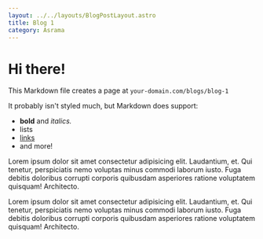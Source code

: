 ```yaml
---
layout: ../../layouts/BlogPostLayout.astro
title: Blog 1
category: Asrama
---
```


# Hi there!

This Markdown file creates a page at `your-domain.com/blogs/blog-1`

It probably isn't styled much, but Markdown does support:
- **bold** and _italics._
- lists
- [links](https://astro.build)
- and more!

Lorem ipsum dolor sit amet consectetur adipisicing elit. Laudantium, et. Qui tenetur, perspiciatis nemo voluptas minus commodi laborum iusto. Fuga debitis doloribus corrupti corporis quibusdam asperiores ratione voluptatem quisquam! Architecto.

Lorem ipsum dolor sit amet consectetur adipisicing elit. Laudantium, et. Qui tenetur, perspiciatis nemo voluptas minus commodi laborum iusto. Fuga debitis doloribus corrupti corporis quibusdam asperiores ratione voluptatem quisquam! Architecto.